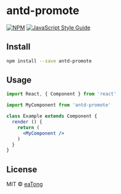 # antd-promote

> 

[![NPM](https://img.shields.io/npm/v/antd-promote.svg)](https://www.npmjs.com/package/antd-promote) [![JavaScript Style Guide](https://img.shields.io/badge/code_style-standard-brightgreen.svg)](https://standardjs.com)

## Install

```bash
npm install --save antd-promote
```

## Usage

```jsx
import React, { Component } from 'react'

import MyComponent from 'antd-promote'

class Example extends Component {
  render () {
    return (
      <MyComponent />
    )
  }
}
```

## License

MIT © [eaTong](https://github.com/eaTong)
